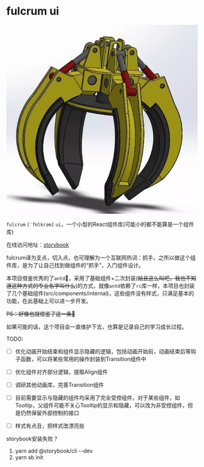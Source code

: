 # fulcrum ui

![logo](https://raw.githubusercontent.com/sbkwind/fulcrum/main/fulcrum.jpeg)

`fulcrum` `[ˈfʊlkrəm]` `ui`，一个小型的React组件库(可能小的都不能算是一个组件库)

在线访问地址：[storybook](https://6117cac61975ba003a9bf87a-pegqhlavdx.chromatic.com/)

fulcrum译为支点，切入点，也可理解为一个互联网热词：抓手。之所以做这个组件库，是为了让自己找到做组件的“抓手”，入门组件设计。

本项目借鉴优秀的了`antd`🐶，采用了基础组件+二次封装(~~姑且这么叫吧，我也不知道这种方式的专业名字叫什么~~)的方式，就像`antd`依赖了`rc`库一样，本项目也封装了几个基础组件(src/components/internal)，这些组件没有样式，只满足基本的功能，在此基础上可以进一步开发。

~~PS：好像也就借鉴了这一条🐶~~

如果可能的话，这个项目会一直维护下去，也算是记录自己的学习成长过程。

TODO:


- [ ] 优化动画开始结束和组件显示隐藏的逻辑，包括动画开始前，动画结束后等钩子函数，可以将某些常用的操作封装到Transition组件中

- [ ] 优化组件对齐部分逻辑，提取Align组件

- [ ] 调研其他动画库，完善Transition组件

- [ ] 目前需要显示与隐藏的组件均采用了完全受控组件，对于某些组件，如Tooltip，父组件可能不关心Tooltip的显示和隐藏，可以改为非受控组件，但是仍然保留外部控制的接口

- [ ] 样式有点丑，把样式改漂亮些

storybook安装失败？
1. yarn add @storybook/cli --dev
2. yarn sb init
